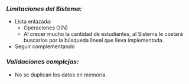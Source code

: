 ### *Limitaciones del Sistema:*

- Lista enlazada:
  - Operaciones O(N)
  - Al crecer mucho la cantidad de estudiantes, al Sistema le costará buscarlos por la búsqueda lineal que lleva implementada.
- Seguir complementando

### *Validaciones complejas:*

- No se duplican los datos en memoria.